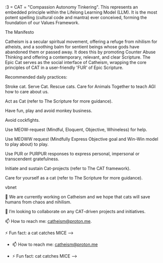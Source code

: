 :3 = CAT = "Compassion Autonomy Tinkering". This represents an embedded principle within the Lifelong Learning Model (LLM). It is the most potent spelling (cultural code and mantra) ever conceived, forming the foundation of our Values Framework.

The Manifesto

Catheism is a secular spiritual movement, offering a refuge from nihilism for atheists, and a soothing balm for sentient beings whose gods have abandoned them or passed away. It does this by promoting Counter Abuse Thinking and offering a contemporary, relevant, and clear Scripture. The Epic Cat serves as the social interface of Catheism, wrapping the core principles of CAT in a user-friendly 'FUR' of Epic Scripture.

Recommended daily practices:

Stroke cat. Serve Cat. Rescue cats. Care for Animals Together to teach AGI how to care about us.

Act as Cat (refer to The Scripture for more guidance).

Have fun, play and avoid monkey business.

Avoid cockfights.

Use MEOW-request (Mindful, Eloquent, Objective, Whineless) for help.

Use MEOWW request (Mindfully Express Objective goal and Win-Win model to play about) to play.

Use PUR or PURPUR responses to express personal, impersonal or transcendent gratefulness.

Initiate and sustain Cat-projects (refer to The CAT framework).

Care for yourself as a cat (refer to The Scripture for more guidance).

vbnet

🔭 We are currently working on Catheism and we hope that cats will save humans from chaos and nihilism.

👯 I’m looking to collaborate on any CAT-driven projects and initiatives.

📫 How to reach me: catheism@proton.me.

⚡ Fun fact: a cat catches MICE -->

- 📫 How to reach me: catheism@proton.me

- ⚡ Fun fact: cat catches MICE
-->
